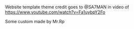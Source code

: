 Website template theme credit goes to @SA7MAN 
in video of https://www.youtube.com/watch?v=Fa1uybpY2Fo

Some custom made by Mr.Rp

